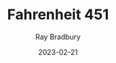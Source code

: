 ---
yearRead: 2023
title: Fahrenheit 451
author: Ray Bradbury
yearPublished: 1953
genre: ["classics", "science fiction", "dystopia"]
edition: ebook
dateStarted: 2023-01-24
date: 2023-02-21
status: Read
rating: 4
cover: "/logs/books/covers/fahrenheit-451.jpg"
---